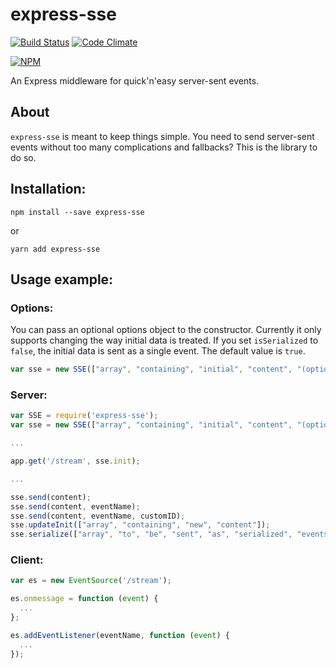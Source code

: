 express-sse
============

[![Build Status](https://travis-ci.org/dpskvn/express-sse.svg?branch=master)](https://travis-ci.org/dpskvn/express-sse)  [![Code Climate](https://codeclimate.com/github/dpskvn/express-sse/badges/gpa.svg)](https://codeclimate.com/github/dpskvn/express-sse)

[![NPM](https://nodei.co/npm/express-sse.png?downloads=true)](https://nodei.co/npm/express-sse/)

An Express middleware for quick'n'easy server-sent events.

## About
`express-sse` is meant to keep things simple. You need to send server-sent events without too many complications and fallbacks? This is the library to do so.

## Installation:
`npm install --save express-sse`

or

`yarn add express-sse`

## Usage example:
### Options:
You can pass an optional options object to the constructor. Currently it only supports changing the way initial data is treated. If you set `isSerialized` to `false`, the initial data is sent as a single event. The default value is `true`.

```js
var sse = new SSE(["array", "containing", "initial", "content", "(optional)"], { isSerialized: false });
```

### Server:
```js
var SSE = require('express-sse');
var sse = new SSE(["array", "containing", "initial", "content", "(optional)"]);

...

app.get('/stream', sse.init);

...

sse.send(content);
sse.send(content, eventName);
sse.send(content, eventName, customID);
sse.updateInit(["array", "containing", "new", "content"]);
sse.serialize(["array", "to", "be", "sent", "as", "serialized", "events"]);
```

### Client:
```js
var es = new EventSource('/stream');

es.onmessage = function (event) {
  ...
};

es.addEventListener(eventName, function (event) {
  ...
});
```
